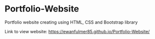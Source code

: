 # Portfolio-Website
Portfolio website creating using HTML, CSS and Bootstrap library

Link to view website:
https://ewanfulmer85.github.io/Portfolio-Website/
